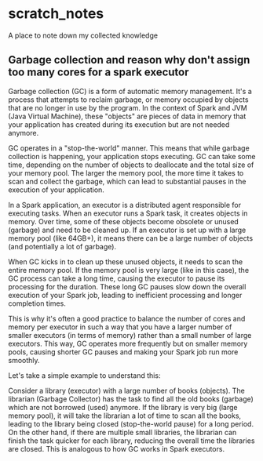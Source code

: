 # scratch_notes
A place to note down my collected knowledge

## Garbage collection and reason why don't assign too many cores for a spark executor
Garbage collection (GC) is a form of automatic memory management. It's a process that attempts to reclaim garbage, or memory occupied by objects that are no longer in use by the program. In the context of Spark and JVM (Java Virtual Machine), these "objects" are pieces of data in memory that your application has created during its execution but are not needed anymore.

GC operates in a "stop-the-world" manner. This means that while garbage collection is happening, your application stops executing. GC can take some time, depending on the number of objects to deallocate and the total size of your memory pool. The larger the memory pool, the more time it takes to scan and collect the garbage, which can lead to substantial pauses in the execution of your application.

In a Spark application, an executor is a distributed agent responsible for executing tasks. When an executor runs a Spark task, it creates objects in memory. Over time, some of these objects become obsolete or unused (garbage) and need to be cleaned up. If an executor is set up with a large memory pool (like 64GB+), it means there can be a large number of objects (and potentially a lot of garbage).

When GC kicks in to clean up these unused objects, it needs to scan the entire memory pool. If the memory pool is very large (like in this case), the GC process can take a long time, causing the executor to pause its processing for the duration. These long GC pauses slow down the overall execution of your Spark job, leading to inefficient processing and longer completion times.

This is why it's often a good practice to balance the number of cores and memory per executor in such a way that you have a larger number of smaller executors (in terms of memory) rather than a small number of large executors. This way, GC operates more frequently but on smaller memory pools, causing shorter GC pauses and making your Spark job run more smoothly.

Let's take a simple example to understand this:

Consider a library (executor) with a large number of books (objects). The librarian (Garbage Collector) has the task to find all the old books (garbage) which are not borrowed (used) anymore. If the library is very big (large memory pool), it will take the librarian a lot of time to scan all the books, leading to the library being closed (stop-the-world pause) for a long period. On the other hand, if there are multiple small libraries, the librarian can finish the task quicker for each library, reducing the overall time the libraries are closed. This is analogous to how GC works in Spark executors.

